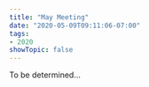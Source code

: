 ```yaml
---
title: "May Meeting"
date: "2020-05-09T09:11:06-07:00"
tags:
- 2020
showTopic: false
---
```


To be determined...
